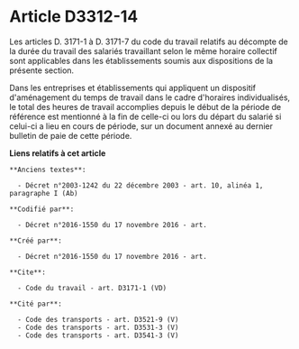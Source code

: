 # Article D3312-14

Les articles D. 3171-1 à D. 3171-7 du code du travail relatifs au décompte de la durée du travail des salariés travaillant
selon le même horaire collectif sont applicables dans les établissements soumis aux dispositions de la présente section. 

Dans les entreprises et établissements qui appliquent un dispositif d'aménagement du temps de travail dans le cadre
d'horaires individualisés, le total des heures de travail accomplies depuis le début de la période de référence est mentionné
à la fin de celle-ci ou lors du départ du salarié si celui-ci a lieu en cours de période, sur un document annexé au dernier
bulletin de paie de cette période.

**Liens relatifs à cet article**

	**Anciens textes**:

	  - Décret n°2003-1242 du 22 décembre 2003 - art. 10, alinéa 1, paragraphe I (Ab)

	**Codifié par**:

	  - Décret n°2016-1550 du 17 novembre 2016 - art.

	**Créé par**:

	  - Décret n°2016-1550 du 17 novembre 2016 - art.

	**Cite**:

	  - Code du travail - art. D3171-1 (VD)

	**Cité par**:

	  - Code des transports - art. D3521-9 (V)
	  - Code des transports - art. D3531-3 (V)
	  - Code des transports - art. D3541-3 (V)
